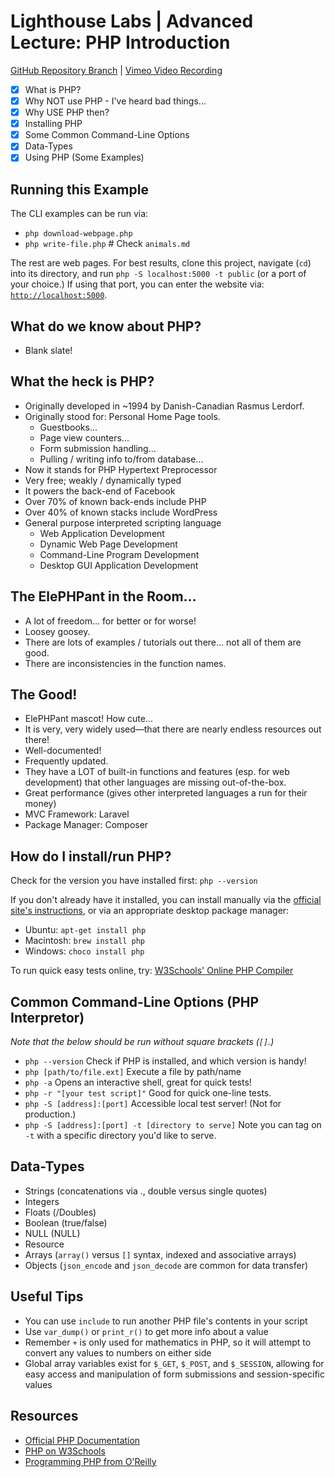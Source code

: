 # Lighthouse Labs | Advanced Lecture: PHP Introduction

[GitHub Repository Branch](https://github.com/WarrenUhrich/lighthouse-labs-advanced-lecture-php/tree/2023.09.12-web-flex-day-20march2023) | [Vimeo Video Recording](https://vimeo.com/863721186/ec41d143fc?share=copy)

* [X] What is PHP?
* [X] Why NOT use PHP - I've heard bad things...
* [X] Why USE PHP then?
* [X] Installing PHP
* [X] Some Common Command-Line Options
* [X] Data-Types
* [X] Using PHP (Some Examples)

## Running this Example

The CLI examples can be run via:

* `php download-webpage.php`
* `php write-file.php` # Check `animals.md`

The rest are web pages. For best results, clone this project, navigate (`cd`) into its directory, and run `php -S localhost:5000 -t public` (or a port of your choice.) If using that port, you can enter the website via: [`http://localhost:5000`](http://localhost:5000).

## What do we know about PHP?

* Blank slate!

## What the heck is PHP?

* Originally developed in ~1994 by Danish-Canadian Rasmus Lerdorf.
* Originally stood for: Personal Home Page tools.
    * Guestbooks...
    * Page view counters...
    * Form submission handling...
    * Pulling / writing info to/from database...
* Now it stands for PHP Hypertext Preprocessor
* Very free; weakly / dynamically typed
* It powers the back-end of Facebook
* Over 70% of known back-ends include PHP
* Over 40% of known stacks include WordPress
* General purpose interpreted scripting language
    * Web Application Development
    * Dynamic Web Page Development
    * Command-Line Program Development
    * Desktop GUI Application Development

## The ElePHPant in the Room...

* A lot of freedom... for better or for worse!
* Loosey goosey.
* There are lots of examples / tutorials out there... not all of them are good.
* There are inconsistencies in the function names.

## The Good!

* ElePHPant mascot! How cute...
* It is very, very widely used—that there are nearly endless resources out there!
* Well-documented!
* Frequently updated.
* They have a LOT of built-in functions and features (esp. for web development) that other languages are missing out-of-the-box.
* Great performance (gives other interpreted languages a run for their money)
* MVC Framework: Laravel
* Package Manager: Composer

## How do I install/run PHP?

Check for the version you have installed first: `php --version`

If you don't already have it installed, you can install manually via the [official site's instructions](https://www.php.net/manual/en/install.php), or via an appropriate desktop package manager:

* Ubuntu: `apt-get install php`
* Macintosh: `brew install php`
* Windows: `choco install php`

To run quick easy tests online, try:
[W3Schools' Online PHP Compiler](https://www.w3schools.com/php/php_compiler.asp)

## Common Command-Line Options (PHP Interpretor)

*Note that the below should be run without square brackets (`[]`.)*

* `php --version` Check if PHP is installed, and which version is handy!
* `php [path/to/file.ext]` Execute a file by path/name
* `php -a` Opens an interactive shell, great for quick tests!
* `php -r "[your test script]"` Good for quick one-line tests.
* `php -S [address]:[port]` Accessible local test server! (Not for production.)
* `php -S [address]:[port] -t [directory to serve]` Note you can tag on `-t` with a specific directory you'd like to serve.

## Data-Types

* Strings (concatenations via ., double versus single quotes)
* Integers
* Floats (/Doubles)
* Boolean (true/false)
* NULL (NULL)
* Resource
* Arrays (`array()` versus `[]` syntax, indexed and associative arrays)
* Objects (`json_encode` and `json_decode` are common for data transfer)

## Useful Tips

* You can use `include` to run another PHP file's contents in your script
* Use `var_dump()` or `print_r()` to get more info about a value
* Remember `+` is only used for mathematics in PHP, so it will attempt to convert any values to numbers on either side
* Global array variables exist for `$_GET`, `$_POST`, and `$_SESSION`, allowing for easy access and manipulation of form submissions and session-specific values

## Resources

* [Official PHP Documentation](https://PHP.net/)
* [PHP on W3Schools](https://www.w3schools.com/php/default.asp)
* [Programming PHP from O'Reilly](https://www.oreilly.com/library/view/programming-php-4th/9781492054122/)
